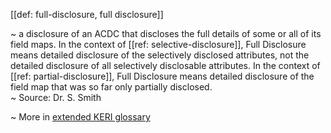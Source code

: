 [[def: full-disclosure, full disclosure]]

~ a disclosure of an ACDC that discloses the full details of some or all of its field maps. In the context of [[ref: selective-disclosure]], Full Disclosure means detailed disclosure of the selectively disclosed attributes, not the detailed disclosure of all selectively disclosable attributes. In the context of [[ref: partial-disclosure]], Full Disclosure means detailed disclosure of the field map that was so far only partially disclosed.  
~ Source: Dr. S. Smith

~ More in <a href="https://weboftrust.github.io/WOT-terms/docs/glossary/full-disclosure">extended KERI glossary</a>

